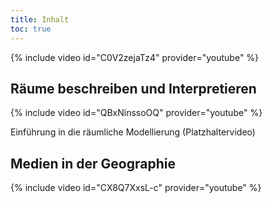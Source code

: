 ```yaml
---
title: Inhalt
toc: true
---
```


{% include video id="C0V2zejaTz4" provider="youtube" %}

## Räume beschreiben und Interpretieren
{% include video id="QBxNinssoOQ" provider="youtube" %}

Einführung in die räumliche Modellierung (Platzhaltervideo)

## Medien in der Geographie
{% include video id="CX8Q7XxsL-c" provider="youtube" %}


